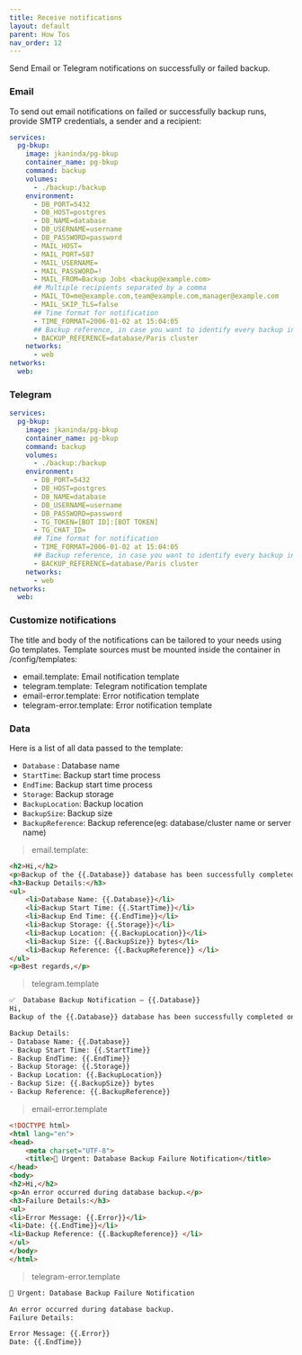 ```yaml
---
title: Receive notifications
layout: default
parent: How Tos
nav_order: 12
---
```

Send Email or Telegram notifications on successfully or failed backup.

### Email
To send out email notifications on failed or successfully backup runs, provide SMTP credentials, a sender and a recipient:

```yaml
services:
  pg-bkup:
    image: jkaninda/pg-bkup
    container_name: pg-bkup
    command: backup
    volumes:
      - ./backup:/backup
    environment:
      - DB_PORT=5432
      - DB_HOST=postgres
      - DB_NAME=database
      - DB_USERNAME=username
      - DB_PASSWORD=password
      - MAIL_HOST=
      - MAIL_PORT=587
      - MAIL_USERNAME=
      - MAIL_PASSWORD=!
      - MAIL_FROM=Backup Jobs <backup@example.com>
      ## Multiple recipients separated by a comma
      - MAIL_TO=me@example.com,team@example.com,manager@example.com
      - MAIL_SKIP_TLS=false
      ## Time format for notification 
      - TIME_FORMAT=2006-01-02 at 15:04:05
      ## Backup reference, in case you want to identify every backup instance
      - BACKUP_REFERENCE=database/Paris cluster
    networks:
      - web
networks:
  web:
```

### Telegram

```yaml
services:
  pg-bkup:
    image: jkaninda/pg-bkup
    container_name: pg-bkup
    command: backup
    volumes:
      - ./backup:/backup
    environment:
      - DB_PORT=5432
      - DB_HOST=postgres
      - DB_NAME=database
      - DB_USERNAME=username
      - DB_PASSWORD=password
      - TG_TOKEN=[BOT ID]:[BOT TOKEN]
      - TG_CHAT_ID=
      ## Time format for notification 
      - TIME_FORMAT=2006-01-02 at 15:04:05
      ## Backup reference, in case you want to identify every backup instance
      - BACKUP_REFERENCE=database/Paris cluster
    networks:
      - web
networks:
  web:
```

### Customize notifications

The title and body of the notifications can be tailored to your needs using Go templates.
Template sources must be mounted inside the container in /config/templates:

- email.template: Email notification template
- telegram.template: Telegram notification template
- email-error.template: Error notification template
- telegram-error.template: Error notification template

### Data

Here is a list of all data passed to the template:
- `Database` : Database name
- `StartTime`: Backup start time process
- `EndTime`: Backup start time process
- `Storage`: Backup storage
- `BackupLocation`: Backup location
- `BackupSize`: Backup size
- `BackupReference`: Backup reference(eg: database/cluster name or server name)

>  email.template:


```html
<h2>Hi,</h2>
<p>Backup of the {{.Database}} database has been successfully completed on {{.EndTime}}.</p>
<h3>Backup Details:</h3>
<ul>
    <li>Database Name: {{.Database}}</li>
    <li>Backup Start Time: {{.StartTime}}</li>
    <li>Backup End Time: {{.EndTime}}</li>
    <li>Backup Storage: {{.Storage}}</li>
    <li>Backup Location: {{.BackupLocation}}</li>
    <li>Backup Size: {{.BackupSize}} bytes</li>
    <li>Backup Reference: {{.BackupReference}} </li>
</ul>
<p>Best regards,</p>
```

> telegram.template

```html
✅  Database Backup Notification – {{.Database}}
Hi,
Backup of the {{.Database}} database has been successfully completed on {{.EndTime}}.

Backup Details:
- Database Name: {{.Database}}
- Backup Start Time: {{.StartTime}}
- Backup EndTime: {{.EndTime}}
- Backup Storage: {{.Storage}}
- Backup Location: {{.BackupLocation}}
- Backup Size: {{.BackupSize}} bytes
- Backup Reference: {{.BackupReference}}
```

> email-error.template

```html
<!DOCTYPE html>
<html lang="en">
<head>
    <meta charset="UTF-8">
    <title>🔴 Urgent: Database Backup Failure Notification</title>
</head>
<body>
<h2>Hi,</h2>
<p>An error occurred during database backup.</p>
<h3>Failure Details:</h3>
<ul>
<li>Error Message: {{.Error}}</li>
<li>Date: {{.EndTime}}</li>
<li>Backup Reference: {{.BackupReference}} </li>
</ul>
</body>
</html>
```

> telegram-error.template


```html
🔴 Urgent: Database Backup Failure Notification

An error occurred during database backup.
Failure Details:

Error Message: {{.Error}}
Date: {{.EndTime}}
```